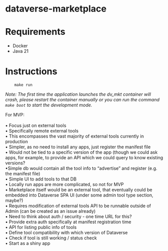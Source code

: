 # dataverse-marketplace

# Requirements

- Docker
- Java 21

# Instructions

```
    make run
```

*Note: The first time the application launches the dv_mkt container will crash, please restart the container manually or you can run the command `make boot` to start the development mode.*

For MVP:<br/><br/>
• Focus just on external tools<br/>
• Specifically remote external tools<br/>
• This encompasses the vast majority of external tools currently in production<br/>
• Simpler, as no need to install any apps, just register the manifest file<br/>
• Would not be tied to a specific version of the app (though we could ask apps, for example, to provide an API which we could query to know existing versions?<br/>
•Simple db would contain all the tool info to “advertise” and register (e.g. the manifest file)<br/>
• Simple UI to add tools to that DB<br/>
• Locally run apps are more complicated, so not for MVP<br/>
• Marketplace itself would be an external tool, that eventually could be embedded into Dataverse SPA UI (under some admin tool type section, maybe?)<br/>
• Requires modification of external tools API to be runnable outside of Admin (can be created as an issue already)<br/>
• Need to think about auth / security - one time URL for this?<br/>
• Provide extra auth specifically at manifest registration time<br/>
• API for listing public info of tools<br/>
• Define tool compatibility with which version of Dataverse<br/>
• Check if tool is still working / status check<br/>
• Start as a shiny app<br/>
